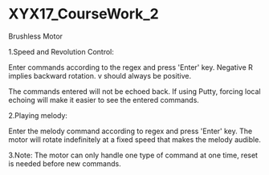 # XYX17_CourseWork_2
Brushless Motor

1.Speed and Revolution Control:

Enter commands according to the regex and press 'Enter' key. Negative R implies backward rotation. v should always be positive.

The commands entered will not be echoed back. If using Putty, forcing local echoing will make it easier to see the entered commands.

2.Playing melody:

Enter the melody command according to regex and press 'Enter' key. The motor will rotate indefinitely at a fixed speed that makes the melody audible.

3.Note:
The motor can only handle one type of command at one time, reset is needed before new commands.
